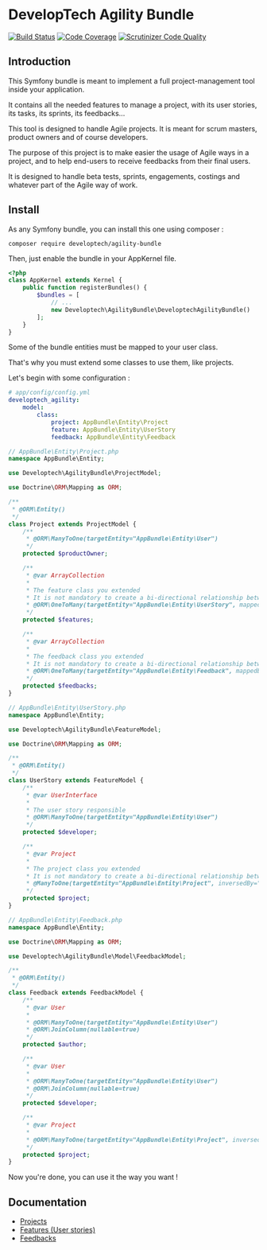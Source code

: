 DevelopTech Agility Bundle
==========================

[![Build Status](https://scrutinizer-ci.com/g/DevelopTech/AgilityBundle/badges/build.png?b=master)](https://scrutinizer-ci.com/g/DevelopTech/AgilityBundle/build-status/master)
[![Code Coverage](https://scrutinizer-ci.com/g/DevelopTech/AgilityBundle/badges/coverage.png?b=master)](https://scrutinizer-ci.com/g/DevelopTech/AgilityBundle/?branch=master)
[![Scrutinizer Code Quality](https://scrutinizer-ci.com/g/DevelopTech/AgilityBundle/badges/quality-score.png?b=master)](https://scrutinizer-ci.com/g/DevelopTech/AgilityBundle/?branch=master)

Introduction
------------

This Symfony bundle is meant to implement a full project-management tool inside your application.

It contains all the needed features to manage a project, with its user stories, its tasks, its sprints, its feedbacks...

This tool is designed to handle Agile projects. It is meant for scrum masters, product owners and of course developers.

The purpose of this project is to make easier the usage of Agile ways in a project, and to help end-users to receive feedbacks from their final users.

It is designed to handle beta tests, sprints, engagements, costings and whatever part of the Agile way of work.

Install
-------

As any Symfony bundle, you can install this one using composer :

```
composer require developtech/agility-bundle
```

Then, just enable the bundle in your AppKernel file.

```php
<?php
class AppKernel extends Kernel {
    public function registerBundles() {
        $bundles = [
            // ...
            new Developtech\AgilityBundle\DeveloptechAgilityBundle()
        ];
    }
}
```

Some of the bundle entities must be mapped to your user class.

That's why you must extend some classes to use them, like projects.

Let's begin with some configuration :

```yaml
# app/config/config.yml
developtech_agility:
    model:
        class:
            project: AppBundle\Entity\Project
            feature: AppBundle\Entity\UserStory
            feedback: AppBundle\Entity\Feedback
```

```php
// AppBundle\Entity\Project.php
namespace AppBundle\Entity;

use Developtech\AgilityBundle\ProjectModel;

use Doctrine\ORM\Mapping as ORM;

/**
 * @ORM\Entity()
 */
class Project extends ProjectModel {
    /**
     * @ORM\ManyToOne(targetEntity="AppBundle\Entity\User")
     */
    protected $productOwner;

    /**
     * @var ArrayCollection
     *
     * The feature class you extended
     * It is not mandatory to create a bi-directional relationship between projects and features
     * @ORM\OneToMany(targetEntity="AppBundle\Entity\UserStory", mappedBy="project")
     */
    protected $features;

    /**
     * @var ArrayCollection
     *
     * The feedback class you extended
     * It is not mandatory to create a bi-directional relationship between projects and feedbacks
     * @ORM\OneToMany(targetEntity="AppBundle\Entity\Feedback", mappedBy="project")
     */
    protected $feedbacks;
}

```

```php
// AppBundle\Entity\UserStory.php
namespace AppBundle\Entity;

use Developtech\AgilityBundle\FeatureModel;

use Doctrine\ORM\Mapping as ORM;

/**
 * @ORM\Entity()
 */
class UserStory extends FeatureModel {
    /**
     * @var UserInterface
     *
     * The user story responsible
     * @ORM\ManyToOne(targetEntity="AppBundle\Entity\User")
     */
    protected $developer;

    /**
     * @var Project
     *
     * The project class you extended
     * It is not mandatory to create a bi-directional relationship between projects and features
     * @ManyToOne(targetEntity="AppBundle\Entity\Project", inversedBy="features")
     */
    protected $project;
}

```

```php
// AppBundle\Entity\Feedback.php
namespace AppBundle\Entity;

use Doctrine\ORM\Mapping as ORM;

use Developtech\AgilityBundle\Model\FeedbackModel;

/**
 * @ORM\Entity()
 */
class Feedback extends FeedbackModel {
    /**
     * @var User
     *
     * @ORM\ManyToOne(targetEntity="AppBundle\Entity\User")
     * @ORM\JoinColumn(nullable=true)
     */
    protected $author;

    /**
     * @var User
     *
     * @ORM\ManyToOne(targetEntity="AppBundle\Entity\User")
     * @ORM\JoinColumn(nullable=true)
     */
    protected $developer;

    /**
     * @var Project
     *
     * @ORM\ManyToOne(targetEntity="AppBundle\Entity\Project", inversedBy="features")
     */
    protected $project;
}

```

Now you're done, you can use it the way you want !

Documentation
-------------

* [Projects](Resources/doc/projects.md)
* [Features (User stories)](Resources/doc/features.md)
* [Feedbacks](Resources/doc/feedbacks.md)
